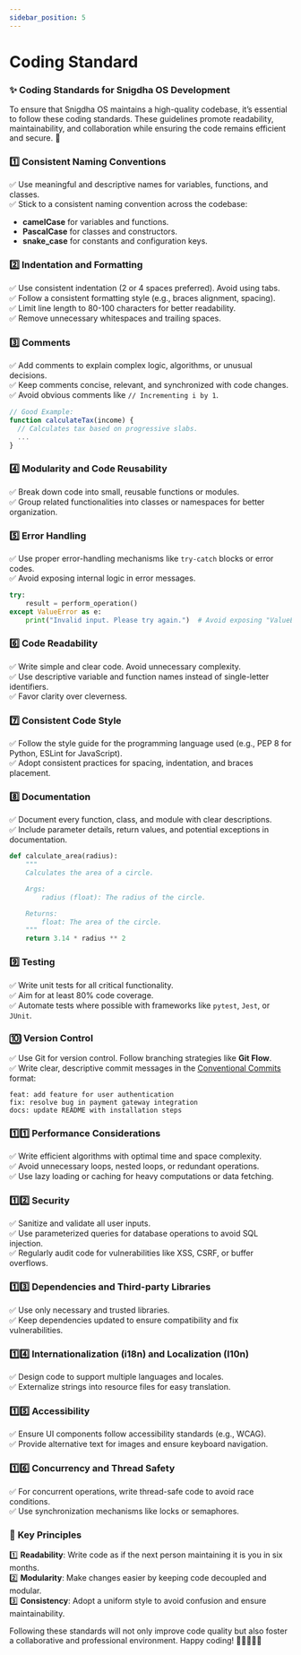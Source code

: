```yaml
---
sidebar_position: 5
---
```

# Coding Standard

### ✨ **Coding Standards for Snigdha OS Development**

To ensure that Snigdha OS maintains a high-quality codebase, it’s essential to follow these coding standards. These guidelines promote readability, maintainability, and collaboration while ensuring the code remains efficient and secure. 🚀  



### 1️⃣ **Consistent Naming Conventions**  
✅ Use meaningful and descriptive names for variables, functions, and classes.  
✅ Stick to a consistent naming convention across the codebase:  
   - **camelCase** for variables and functions.  
   - **PascalCase** for classes and constructors.  
   - **snake_case** for constants and configuration keys.  



### 2️⃣ **Indentation and Formatting**  
✅ Use consistent indentation (2 or 4 spaces preferred). Avoid using tabs.  
✅ Follow a consistent formatting style (e.g., braces alignment, spacing).  
✅ Limit line length to 80-100 characters for better readability.  
✅ Remove unnecessary whitespaces and trailing spaces.  



### 3️⃣ **Comments**  
✅ Add comments to explain complex logic, algorithms, or unusual decisions.  
✅ Keep comments concise, relevant, and synchronized with code changes.  
✅ Avoid obvious comments like `// Incrementing i by 1`.  

```javascript
// Good Example:
function calculateTax(income) {
  // Calculates tax based on progressive slabs.
  ...
}
```



### 4️⃣ **Modularity and Code Reusability**  
✅ Break down code into small, reusable functions or modules.  
✅ Group related functionalities into classes or namespaces for better organization.  



### 5️⃣ **Error Handling**  
✅ Use proper error-handling mechanisms like `try-catch` blocks or error codes.  
✅ Avoid exposing internal logic in error messages.  

```python
try:
    result = perform_operation()
except ValueError as e:
    print("Invalid input. Please try again.")  # Avoid exposing "ValueError: details"
```



### 6️⃣ **Code Readability**  
✅ Write simple and clear code. Avoid unnecessary complexity.  
✅ Use descriptive variable and function names instead of single-letter identifiers.  
✅ Favor clarity over cleverness.  



### 7️⃣ **Consistent Code Style**  
✅ Follow the style guide for the programming language used (e.g., PEP 8 for Python, ESLint for JavaScript).  
✅ Adopt consistent practices for spacing, indentation, and braces placement.  



### 8️⃣ **Documentation**  
✅ Document every function, class, and module with clear descriptions.  
✅ Include parameter details, return values, and potential exceptions in documentation.  

```python
def calculate_area(radius):
    """
    Calculates the area of a circle.

    Args:
        radius (float): The radius of the circle.

    Returns:
        float: The area of the circle.
    """
    return 3.14 * radius ** 2
```



### 9️⃣ **Testing**  
✅ Write unit tests for all critical functionality.  
✅ Aim for at least 80% code coverage.  
✅ Automate tests where possible with frameworks like `pytest`, `Jest`, or `JUnit`.  



### 🔟 **Version Control**  
✅ Use Git for version control. Follow branching strategies like **Git Flow**.  
✅ Write clear, descriptive commit messages in the [Conventional Commits](https://www.conventionalcommits.org) format:  

```
feat: add feature for user authentication  
fix: resolve bug in payment gateway integration  
docs: update README with installation steps  
```



### 1️⃣1️⃣ **Performance Considerations**  
✅ Write efficient algorithms with optimal time and space complexity.  
✅ Avoid unnecessary loops, nested loops, or redundant operations.  
✅ Use lazy loading or caching for heavy computations or data fetching.  



### 1️⃣2️⃣ **Security**  
✅ Sanitize and validate all user inputs.  
✅ Use parameterized queries for database operations to avoid SQL injection.  
✅ Regularly audit code for vulnerabilities like XSS, CSRF, or buffer overflows.  



### 1️⃣3️⃣ **Dependencies and Third-party Libraries**  
✅ Use only necessary and trusted libraries.  
✅ Keep dependencies updated to ensure compatibility and fix vulnerabilities.  



### 1️⃣4️⃣ **Internationalization (i18n) and Localization (l10n)**  
✅ Design code to support multiple languages and locales.  
✅ Externalize strings into resource files for easy translation.  



### 1️⃣5️⃣ **Accessibility**  
✅ Ensure UI components follow accessibility standards (e.g., WCAG).  
✅ Provide alternative text for images and ensure keyboard navigation.  



### 1️⃣6️⃣ **Concurrency and Thread Safety**  
✅ For concurrent operations, write thread-safe code to avoid race conditions.  
✅ Use synchronization mechanisms like locks or semaphores.  



### 🔑 **Key Principles**  
1️⃣ **Readability**: Write code as if the next person maintaining it is you in six months.  
2️⃣ **Modularity**: Make changes easier by keeping code decoupled and modular.  
3️⃣ **Consistency**: Adopt a uniform style to avoid confusion and ensure maintainability.  

Following these standards will not only improve code quality but also foster a collaborative and professional environment. Happy coding! 🎉👩‍💻👨‍💻  